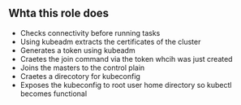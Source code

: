 ## Whta this role does
* Checks connectivity before running tasks
* Using kubeadm extracts the certificates of the cluster
* Generates a token using kubeadm
* Craetes the join command via the token whcih was just created
* Joins the masters to the control plain
* Craetes a direcotory for kubeconfig
* Exposes the kubeconfig to root user home directory so kubectl becomes functional
